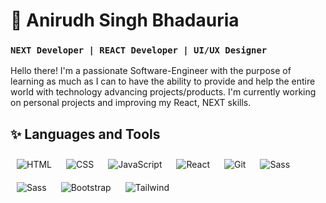 # 🌃 Anirudh Singh Bhadauria

<!-- <h3 style="background-color: #6DA9E4; border-radius:5px; color:black; padding: 0.25rem; text-align: center; font-weight: 800; font-family: monospace;"> NEXT Developer | REACT Developer | UI/UX Designer </h3> -->

### **`NEXT Developer | REACT Developer | UI/UX Designer`**

Hello there! I'm a passionate Software-Engineer with the purpose of learning as much as I can to have the ability to provide and help the entire world with technology advancing projects/products. I'm currently working on personal projects and improving my React, NEXT skills.

## ✨ Languages and Tools

<img align="left" alt="HTML" style="padding:10px;" src="https://img.icons8.com/color/40/null/html-5--v1.png" />

<img align="left" alt="CSS" style="padding:10px;" src="https://img.icons8.com/fluency/40/null/css3.png" />

<img align="left" alt="JavaScript" style="padding:10px;" src="https://img.icons8.com/color/40/null/javascript--v1.png" />

<img align="left" alt="React" style="padding:10px;" src="https://img.icons8.com/color/35/null/react-native.png" />

<img align="left" alt="Git" style="padding:10px;" src="https://img.icons8.com/color/40/null/git.png" />

<img align="left" alt="Sass" style="padding:10px;" src="https://img.icons8.com/color-glass/40/null/github--v1.png" />

<img align="left" alt="Sass" style="padding:10px;" src="https://img.icons8.com/color/40/null/sass.png" />

<img align="left" alt="Bootstrap" style="padding:10px;" src="https://img.icons8.com/color/40/null/bootstrap.png" />

<img align="left" alt="Tailwind" style="padding:10px;" src="https://img.icons8.com/color/40/null/tailwindcss.png" />
<br />
<br />

